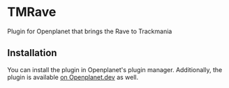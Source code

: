 # TMRave
Plugin for Openplanet that brings the Rave to Trackmania

## Installation
You can install the plugin in Openplanet's plugin manager. Additionally, the plugin is available [on Openplanet.dev](https://openplanet.dev/plugin/dashboard) as well.
